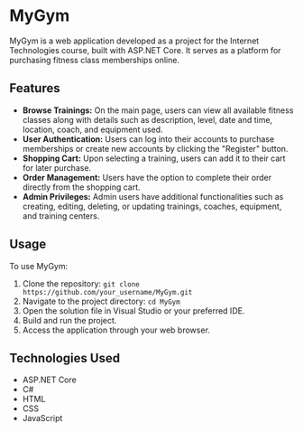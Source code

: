 # MyGym

MyGym is a web application developed as a project for the Internet Technologies course, built with ASP.NET Core. It serves as a platform for purchasing fitness class memberships online.

## Features

- **Browse Trainings:** On the main page, users can view all available fitness classes along with details such as description, level, date and time, location, coach, and equipment used.
- **User Authentication:** Users can log into their accounts to purchase memberships or create new accounts by clicking the "Register" button.
- **Shopping Cart:** Upon selecting a training, users can add it to their cart for later purchase.
- **Order Management:** Users have the option to complete their order directly from the shopping cart.
- **Admin Privileges:** Admin users have additional functionalities such as creating, editing, deleting, or updating trainings, coaches, equipment, and training centers.

## Usage

To use MyGym:

1. Clone the repository: `git clone https://github.com/your_username/MyGym.git`
2. Navigate to the project directory: `cd MyGym`
3. Open the solution file in Visual Studio or your preferred IDE.
4. Build and run the project.
5. Access the application through your web browser.

## Technologies Used

- ASP.NET Core
- C#
- HTML
- CSS
- JavaScript
